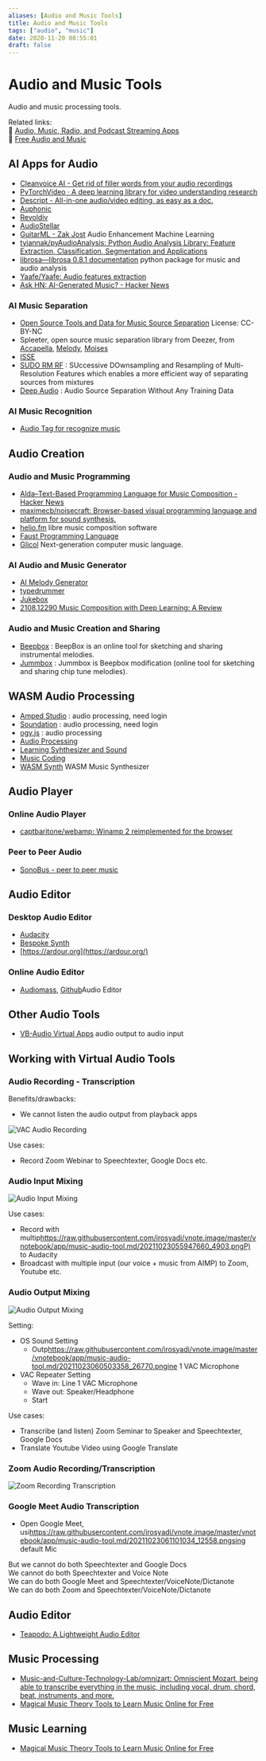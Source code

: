 ```yaml
---
aliases: [Audio and Music Tools]
title: Audio and Music Tools
tags: ["audio", "music"]
date: 2020-11-20 08:55:01
draft: false
---
```


# Audio and Music Tools

Audio and music processing tools.

Related links:  
🔗 [Audio, Music, Radio, and Podcast Streaming Apps](audio-streaming.md)  
🔗 [Free Audio and Music](free-audio.md)

## AI Apps for Audio

- [Cleanvoice AI - Get rid of filler words from your audio recordings](https://cleanvoice.ai/)
- [PyTorchVideo · A deep learning library for video understanding research](https://pytorchvideo.org/)
- [Descript - All-in-one audio/video editing, as easy as a doc.](https://www.descript.com/)
- [Auphonic](https://auphonic.com/landing)
- [Revoldiv](https://revoldiv.com/)
- [AudioStellar](http://www.audiostellar.xyz/)
- [GuitarML - Zak Jost](https://blog.zakjost.com/post/guitarml/) Audio Enhancement Machine Learning
- [tyiannak/pyAudioAnalysis: Python Audio Analysis Library: Feature Extraction, Classification, Segmentation and Applications](https://github.com/tyiannak/pyAudioAnalysis)
- [librosa—librosa 0.8.1 documentation](https://librosa.org/doc/latest/index.html) python package for music and audio analysis
- [Yaafe/Yaafe: Audio features extraction](https://github.com/Yaafe/Yaafe)
- [Ask HN: AI-Generated Music? - Hacker News](https://news.ycombinator.com/item?id=31968456)

### AI Music Separation

- [Open Source Tools and Data for Music Source Separation](https://source-separation.github.io/tutorial/landing.html) License: CC-BY-NC
- Spleeter, open source music separation library from Deezer, from [Accapella](https://www.acapella-extractor.com/), [Melody](https://melody.ml/), [Moises](https://moises.ai/)
- [ISSE](https://github.com/linuxmao-org/ISSE)
- [SUDO RM RF](https://github.com/etzinis/sudo_rm_rf) : SUccessive DOwnsampling and Resampling of Multi-Resolution Features which enables a more efficient way of separating sources from mixtures
- [Deep Audio](https://github.com/adobe/Deep-Audio-Prior) : Audio Source Separation Without Any Training Data

### AI Music Recognition

- [Audio Tag for recognize music](https://audiotag.info/)

## Audio Creation

### Audio and Music Programming

- [Alda–Text-Based Programming Language for Music Composition - Hacker News](https://news.ycombinator.com/item?id=28198641)
- [maximecb/noisecraft: Browser-based visual programming language and platform for sound synthesis.](https://github.com/maximecb/noisecraft)
- [helio.fm](https://helio.fm/) libre music composition software
- [Faust Programming Language](https://faust.grame.fr/)
- [Glicol](https://glicol.org/) Next-generation computer music language.

### AI Audio and Music Generator

- [AI Melody Generator](https://dopeloop.ai/melody-generator/)
- [typedrummer](http://typedrummer.com/)
- [Jukebox](https://openai.com/blog/jukebox/)
- [2108.12290 Music Composition with Deep Learning: A Review](https://arxiv.org/abs/2108.12290)

### Audio and Music Creation and Sharing

- [Beepbox](https://beepbox.co/) : BeepBox is an online tool for sketching and sharing instrumental melodies.
- [Jummbox](https://jummbus.bitbucket.io) : Jummbox is Beepbox modification (online tool for sketching and sharing chip tune melodies).

## WASM Audio Processing

- [Amped Studio](https://ampedstudio.com/) : audio processing, need login
- [Soundation](https://soundation.com/) : audio processing, need login
- [ogv.js](https://brionv.com/misc/ogv.js/demo/) : audio processing
- [Audio Processing](https://www.webaudiomodules.org/)
- [Learning Syhthesizer and Sound](https://learningsynths.ableton.com/)
- [Music Coding](https://petersalomonsen.com/webassemblymusic/livecodev1/?gist=ea73551e352440d5f470c6af89d7fe7c)
- [WASM Synth](https://timdaub.github.io/wasm-synth/) WASM Music Synthesizer

## Audio Player

### Online Audio Player

- [captbaritone/webamp: Winamp 2 reimplemented for the browser](https://github.com/captbaritone/webamp)

### Peer to Peer Audio

- [SonoBus - peer to peer music](https://sonobus.net/)

## Audio Editor

### Desktop Audio Editor

- [Audacity](https://www.audacityteam.org/)
- [Bespoke Synth](https://www.bespokesynth.com/)
- [https://ardour.org](https://ardour.org/)

### Online Audio Editor

- [Audiomass](https://audiomass.co/), [Github](https://github.com/pkalogiros/audiomass)Audio Editor

## Other Audio Tools

- [VB-Audio Virtual Apps](https://vb-audio.com/Cable/) audio output to audio input

## Working with Virtual Audio Tools

### Audio Recording - Transcription

Benefits/drawbacks:

- We cannot listen the audio output from playback apps

![VAC Audio Recording](_v_images/20211023055131420_4883.png)

Use cases:

- Record Zoom Webinar to Speechtexter, Google Docs etc.

### Audio Input Mixing

![Audio Input Mixing](_v_images/20211023055947660_4903.png)

Use cases:

- Record with multip<https://raw.githubusercontent.com/irosyadi/vnote.image/master/vnotebook/app/music-audio-tool.md/20211023055947660_4903.pngP)> to Audacity
- Broadcast with multiple input (our voice + music from AIMP) to Zoom, Youtube etc.

### Audio Output Mixing

![Audio Output Mixing](_v_images/20211023060503358_26770.png)

Setting:

- OS Sound Setting
    - Outp<https://raw.githubusercontent.com/irosyadi/vnote.image/master/vnotebook/app/music-audio-tool.md/20211023060503358_26770.pngine> 1 VAC Microphone
- VAC Repeater Setting
    - Wave in: Line 1 VAC Microphone
    - Wave out: Speaker/Headphone
    - Start

Use cases:

- Transcribe (and listen) Zoom Seminar to Speaker and Speechtexter, Google Docs
- Translate Youtube Video using Google Translate

### Zoom Audio Recording/Transcription

![Zoom Recording Transcription](_v_images/20211023061101034_12558.png)

### Google Meet Audio Transcription

- Open Google Meet, usi<https://raw.githubusercontent.com/irosyadi/vnote.image/master/vnotebook/app/music-audio-tool.md/20211023061101034_12558.pngsing> default Mic

But we cannot do both Speechtexter and Google Docs  
We cannot do both Speechtexter and Voice Note  
We can do both Google Meet and Speechtexter/VoiceNote/Dictanote  
We can do both Zoom and Speechtexter/VoiceNote/Dictanote

## Audio Editor

- [Teapodo: A Lightweight Audio Editor](https://teapodo.com/)

## Music Processing

- [Music-and-Culture-Technology-Lab/omnizart: Omniscient Mozart, being able to transcribe everything in the music, including vocal, drum, chord, beat, instruments, and more.](https://github.com/Music-and-Culture-Technology-Lab/omnizart)
- [Magical Music Theory Tools to Learn Music Online for Free](https://muted.io/)

## Music Learning

- [Magical Music Theory Tools to Learn Music Online for Free](https://muted.io/)
